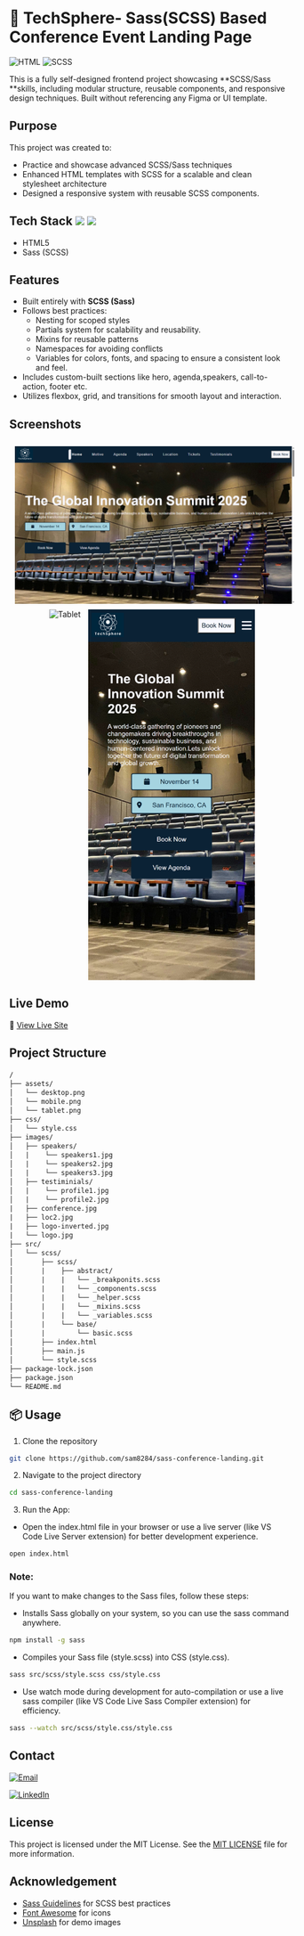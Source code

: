 
 # 🎨 TechSphere- Sass(SCSS) Based Conference Event Landing Page 
 ![HTML](https://img.shields.io/badge/HTML5-E34F26?style=flat&logo=html5&logoColor=white)
![SCSS](https://img.shields.io/badge/SCSS-CC6699?style=flat&logo=sass&logoColor=white)

This is a fully self-designed frontend project showcasing **SCSS/Sass **skills, including modular structure, reusable components, and responsive design techniques. Built without referencing any Figma or UI template.

## Purpose
This project was created to:

- Practice and showcase advanced SCSS/Sass techniques
- Enhanced HTML templates with SCSS for a scalable and clean stylesheet architecture
- Designed a responsive system with reusable SCSS components.

## Tech Stack <img src="https://cdn.jsdelivr.net/gh/devicons/devicon/icons/html5/html5-original.svg" width="30" /> <img src="https://cdn.jsdelivr.net/gh/devicons/devicon/icons/sass/sass-original.svg" width="30" />

- HTML5
- Sass (SCSS) 

## Features

- Built entirely with **SCSS (Sass)**
- Follows best practices:
  - Nesting for scoped styles
  - Partials system for scalability and reusability.
  - Mixins for reusable patterns
  - Namespaces for avoiding conflicts
  - Variables for colors, fonts, and spacing to ensure a consistent look and feel.
- Includes custom-built sections like hero, agenda,speakers, call-to-action, footer etc.
- Utilizes flexbox, grid, and transitions for smooth layout and interaction.


## Screenshots 

<p align="center">
  <img src="./assets/desktop.PNG" alt="Desktop" width="600" style="vertical-align: top;margin-top: 10px;" hspace="10"/>
  <img src="./assets/tablet.png" alt="Tablet" width="400" style="vertical-align: top;margin-top: 10px;" hspace="10"/>
  <img src="./assets/mobile.png" alt="Mobile" width="300" style="vertical-align: top;margin-top: 10px;" />
</p>


## Live Demo 

🔗 [View Live Site](https://tech-sphere1.netlify.app/)


## Project Structure

``` 
/ 
├── assets/ 
│   └── desktop.png 
│   └── mobile.png 
│   └── tablet.png 
├── css/ 
│   └── style.css 
├── images/ 
│   ├── speakers/
│   |    └── speakers1.jpg
│   |    └── speakers2.jpg
│   |    └── speakers3.jpg
│   ├── testiminials/
│   |    └── profile1.jpg
│   |    └── profile2.jpg
|   ├── conference.jpg
|   ├── loc2.jpg
|   ├── logo-inverted.jpg
|   └── logo.jpg
├── src/
│   └── scss/
│       ├── scss/
│       |    ├── abstract/
│       |    |   └── _breakponits.scss
│       |    |   └── _components.scss
│       |    |   └── _helper.scss
│       |    |   └── _mixins.scss
│       |    |   └── _variables.scss
│       |    └── base/
│       |        └── basic.scss
│       ├── index.html 
│       ├── main.js 
│       └── style.scss
├── package-lock.json 
├── package.json 
└── README.md 
``` 

## 📦 Usage

1. Clone the repository

```bash
git clone https://github.com/sam8284/sass-conference-landing.git
```

2. Navigate to the project directory

```bash
cd sass-conference-landing
```

3. Run the App:
- Open the index.html file in your browser or use a live server (like VS Code Live Server extension) for better development experience.

```bash
open index.html
```

### Note:
If you want to make changes to the Sass files, follow these steps:

- Installs Sass globally on your system, so you can use the sass command anywhere.

```bash
npm install -g sass
```

- Compiles your Sass file (style.scss) into CSS (style.css).
```bash
sass src/scss/style.scss css/style.css
```

- Use watch mode during development for auto-compilation or use a live sass compiler (like VS Code Live Sass Compiler extension) for efficiency.

```bash
sass --watch src/scss/style.css/style.css
```


## Contact

[![Email](https://img.shields.io/badge/Email-Contact%20Me-red?style=flat-square&logo=gmail)](mailto:saima.ansari8811@gmail.com?subject=Hello&body=I%20found%20your%20project%20interesting!)


[![LinkedIn](https://img.shields.io/badge/LinkedIn-Profile-blue?style=flat-square&logo=linkedin)](https://www.linkedin.com/in/saima-ansari-dev/)


## License

This project is licensed under the MIT License. See the [MIT LICENSE](./LICENSE) file for more information.


## Acknowledgement
- [Sass Guidelines](https://sass-guidelin.es/) for SCSS best practices
- [Font Awesome](https://fontawesome.com/icons) for icons
- [Unsplash](https://unsplash.com/) for demo images

